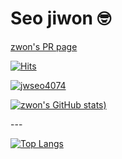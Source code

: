 # Seo jiwon 🤓


 <div style="text-align: left">

  [zwon's PR page](http://zwon-prpage.herokuapp.com/)

  [![Hits](https://hits.seeyoufarm.com/api/count/incr/badge.svg?url=https%3A%2F%2Fgithub.com%2Fjwseo4074&count_bg=%23000000&title_bg=%23555555&icon=&icon_color=%23E7E7E7&title=Github&edge_flat=false)](https://hits.seeyoufarm.com)

  [![jwseo4074](http://mazassumnida.wtf/api/mini/generate_badge?boj=jwseo4074)](https://solved.ac/jwseo4074)

</div>
<div style="text-align: left">

  [![zwon's GitHub stats](https://github-readme-stats.vercel.app/api?username=jwseo4074&show_icons=true&theme=dracula))](https://github.com/jwseo4074/github-readme-stats)

</div>
---

[![Top Langs](https://github-readme-stats.vercel.app/api/top-langs/?username=jwseo4074&layout=compact)](https://github.com/jwseo4074/github-readme-stats)

